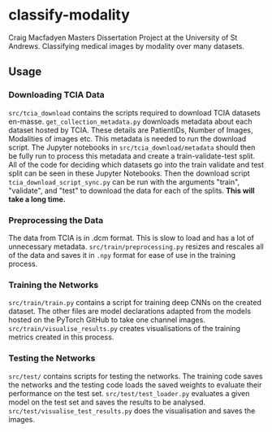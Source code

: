 # classify-modality
Craig Macfadyen Masters Dissertation Project at the University of St Andrews. Classifying medical images by modality over many datasets. 

## Usage

### Downloading TCIA Data
`src/tcia_download` contains the scripts required to download TCIA datasets en-masse.
 `get_collection_metadata.py` downloads metadata about each dataset hosted 
 by TCIA. These details are PatientIDs, Number of Images, Modalities 
 of images etc. This metadata is needed to run the download script. 
The Jupyter notebooks in `src/tcia_download/metadata` should then be fully 
run to process this metadata and create a train-validate-test 
split. All of the code for deciding which datasets
go into the train validate and test split can be seen in
these Jupyter Notebooks. Then the download script `tcia_download_script_sync.py`
can be run with the arguments "train", "validate", and "test" to 
download the data for each of the splits. **This will take a long time.**

### Preprocessing the Data
The data from TCIA is in .dcm format. This
is slow to load and has a lot of unnecessary metadata. 
`src/train/preprocessing.py` resizes and rescales 
all of the data and saves it in `.npy` format for ease of 
use in the training process. 

### Training the Networks
`src/train/train.py` contains a script for training 
deep CNNs on the created dataset. The other files 
are model declarations adapted from the models hosted 
on the PyTorch GitHub to take one channel images. 
`src/train/visualise_results.py` creates visualisations 
of the training metrics created in this process. 

### Testing the Networks
`src/test/` contains scripts for testing the networks. 
The training code saves the networks and the testing code 
loads the saved weights to evaluate their 
performance on the test set. `src/test/test_loader.py`
evaluates a given model on the test set and 
saves the results to be analysed.
`src/test/visualise_test_results.py` does the visualisation and 
saves the images. 